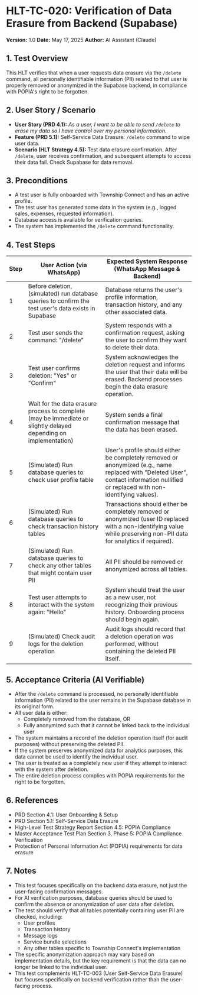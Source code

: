 # HLT-TC-020: Verification of Data Erasure from Backend (Supabase)

**Version:** 1.0
**Date:** May 17, 2025
**Author:** AI Assistant (Claude)

## 1. Test Overview
This HLT verifies that when a user requests data erasure via the `/delete` command, all personally identifiable information (PII) related to that user is properly removed or anonymized in the Supabase backend, in compliance with POPIA's right to be forgotten.

## 2. User Story / Scenario
* **User Story (PRD 4.1):** *As a user, I want to be able to send `/delete` to erase my data so I have control over my personal information.*
* **Feature (PRD 5.1):** Self-Service Data Erasure: `/delete` command to wipe user data.
* **Scenario (HLT Strategy 4.5):** Test data erasure confirmation. After `/delete`, user receives confirmation, and subsequent attempts to access their data fail. Check Supabase for data removal.

## 3. Preconditions
* A test user is fully onboarded with Township Connect and has an active profile.
* The test user has generated some data in the system (e.g., logged sales, expenses, requested information).
* Database access is available for verification queries.
* The system has implemented the `/delete` command functionality.

## 4. Test Steps

| Step | User Action (via WhatsApp) | Expected System Response (WhatsApp Message & Backend) |
|------|----------------------------|------------------------------------------------------|
| 1 | Before deletion, (simulated) run database queries to confirm the test user's data exists in Supabase | Database returns the user's profile information, transaction history, and any other associated data. |
| 2 | Test user sends the command: "/delete" | System responds with a confirmation request, asking the user to confirm they want to delete their data. |
| 3 | Test user confirms deletion: "Yes" or "Confirm" | System acknowledges the deletion request and informs the user that their data will be erased. Backend processes begin the data erasure operation. |
| 4 | Wait for the data erasure process to complete (may be immediate or slightly delayed depending on implementation) | System sends a final confirmation message that the data has been erased. |
| 5 | (Simulated) Run database queries to check user profile table | User's profile should either be completely removed or anonymized (e.g., name replaced with "Deleted User", contact information nullified or replaced with non-identifying values). |
| 6 | (Simulated) Run database queries to check transaction history tables | Transactions should either be completely removed or anonymized (user ID replaced with a non-identifying value while preserving non-PII data for analytics if required). |
| 7 | (Simulated) Run database queries to check any other tables that might contain user PII | All PII should be removed or anonymized across all tables. |
| 8 | Test user attempts to interact with the system again: "Hello" | System should treat the user as a new user, not recognizing their previous history. Onboarding process should begin again. |
| 9 | (Simulated) Check audit logs for the deletion operation | Audit logs should record that a deletion operation was performed, without containing the deleted PII itself. |

## 5. Acceptance Criteria (AI Verifiable)
* After the `/delete` command is processed, no personally identifiable information (PII) related to the user remains in the Supabase database in its original form.
* All user data is either:
  * Completely removed from the database, OR
  * Fully anonymized such that it cannot be linked back to the individual user
* The system maintains a record of the deletion operation itself (for audit purposes) without preserving the deleted PII.
* If the system preserves anonymized data for analytics purposes, this data cannot be used to identify the individual user.
* The user is treated as a completely new user if they attempt to interact with the system after deletion.
* The entire deletion process complies with POPIA requirements for the right to be forgotten.

## 6. References
* PRD Section 4.1: User Onboarding & Setup
* PRD Section 5.1: Self-Service Data Erasure
* High-Level Test Strategy Report Section 4.5: POPIA Compliance
* Master Acceptance Test Plan Section 3, Phase 5: POPIA Compliance Verification
* Protection of Personal Information Act (POPIA) requirements for data erasure

## 7. Notes
* This test focuses specifically on the backend data erasure, not just the user-facing confirmation messages.
* For AI verification purposes, database queries should be used to confirm the absence or anonymization of user data after deletion.
* The test should verify that all tables potentially containing user PII are checked, including:
  * User profiles
  * Transaction history
  * Message logs
  * Service bundle selections
  * Any other tables specific to Township Connect's implementation
* The specific anonymization approach may vary based on implementation details, but the key requirement is that the data can no longer be linked to the individual user.
* This test complements HLT-TC-003 (User Self-Service Data Erasure) but focuses specifically on backend verification rather than the user-facing process.